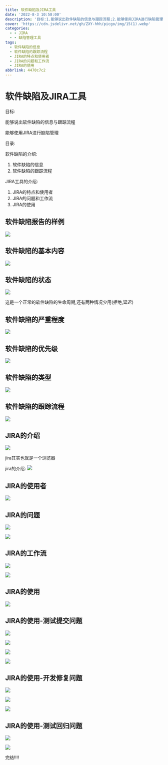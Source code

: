 ```yaml
---
title: 软件缺陷及JIRA工具
date: '2022-8-3 10:58:00'
description: '目标:1.能够说出软件缺陷的信息与跟踪流程;2.能够使用JIRA进行缺陷管理'
cover: 'https://cdn.jsdelivr.net/gh/ZXY-hhh/picgo/img/15(1).webp'
categories:
  - - JIRA
  - - 缺陷管理工具
tags:
  - 软件缺陷的信息
  - 软件缺陷的跟踪流程
  - JIRA的特点和使用者
  - JIRA的问题和工作流
  - JIRA的使用
abbrlink: 4470c7c2
---
```


# 软件缺陷及JIRA工具

目标:

能够说出软件缺陷的信息与跟踪流程

能够使用JIRA进行缺陷管理



目录:

软件缺陷的介绍:

1. 软件缺陷的信息
2. 软件缺陷的跟踪流程

JIRA工具的介绍:

1. JIRA的特点和使用者
2. JIRA的问题和工作流
3. JIRA的使用



## 软件缺陷报告的样例

![](https://cdn.jsdelivr.net/gh/ZXY-hhh/picgo/img/%E7%BC%BA%E9%99%B7%E6%8A%A5%E5%91%8A%E6%A0%B7%E4%BE%8B.png)

## 软件缺陷的基本内容

![](https://cdn.jsdelivr.net/gh/ZXY-hhh/picgo/img/%E8%BD%AF%E4%BB%B6%E7%BC%BA%E9%99%B7%E7%9A%84%E5%9F%BA%E6%9C%AC%E5%86%85%E5%AE%B9.png)

## 软件缺陷的状态

![](https://cdn.jsdelivr.net/gh/ZXY-hhh/picgo/img/%E8%BD%AF%E4%BB%B6%E7%BC%BA%E9%99%B7%E7%9A%84%E7%8A%B6%E6%80%81.png)

这是一个正常的软件缺陷的生命周期,还有两种情况少用(拒绝,延迟)

## 软件缺陷的严重程度

![](https://cdn.jsdelivr.net/gh/ZXY-hhh/picgo/img/%E8%BD%AF%E4%BB%B6%E7%BC%BA%E9%99%B7%E7%9A%84%E4%B8%A5%E9%87%8D%E7%A8%8B%E5%BA%A6.png)

## 软件缺陷的优先级

![](https://cdn.jsdelivr.net/gh/ZXY-hhh/picgo/img/%E8%BD%AF%E4%BB%B6%E7%BC%BA%E9%99%B7%E7%9A%84%E4%BC%98%E5%85%88%E7%BA%A7.png)

## 软件缺陷的类型

![](https://cdn.jsdelivr.net/gh/ZXY-hhh/picgo/img/%E8%BD%AF%E4%BB%B6%E7%BC%BA%E9%99%B7%E7%9A%84%E7%B1%BB%E5%9E%8B.png)

## 软件缺陷的跟踪流程

![](https://cdn.jsdelivr.net/gh/ZXY-hhh/picgo/img/%E8%BD%AF%E4%BB%B6%E7%BC%BA%E9%99%B7%E7%9A%84%E8%B7%9F%E8%B8%AA%E6%B5%81%E7%A8%8B.png)

## JIRA的介绍

![](https://cdn.jsdelivr.net/gh/ZXY-hhh/picgo/img/jira%E7%9A%84%E4%BB%8B%E7%BB%8D.png)

jira其实也就是一个浏览器

jira的介绍:
![](https://cdn.jsdelivr.net/gh/ZXY-hhh/picgo/img/jira%E7%9A%84%E4%BB%8B%E7%BB%8D1.png)

## JIRA的使用者

![](https://cdn.jsdelivr.net/gh/ZXY-hhh/picgo/img/jira%E7%9A%84%E4%BD%BF%E7%94%A8%E8%80%85.png)

## JIRA的问题

![](https://cdn.jsdelivr.net/gh/ZXY-hhh/picgo/img/jira%E7%9A%84%E9%97%AE%E9%A2%98.png)

![](https://cdn.jsdelivr.net/gh/ZXY-hhh/picgo/img/jira%E7%9A%84%E9%97%AE%E9%A2%981.png)

## JIRA的工作流

![](https://cdn.jsdelivr.net/gh/ZXY-hhh/picgo/img/jira%E7%9A%84%E5%B7%A5%E4%BD%9C%E6%B5%81.png)

![](https://cdn.jsdelivr.net/gh/ZXY-hhh/picgo/img/jira%E7%9A%84%E5%B7%A5%E4%BD%9C%E6%B5%811.png)

## JIRA的使用

![](https://cdn.jsdelivr.net/gh/ZXY-hhh/picgo/img/jira%E7%9A%84%E4%BD%BF%E7%94%A8.png)

## JIRA的使用-测试提交问题

![](https://cdn.jsdelivr.net/gh/ZXY-hhh/picgo/img/%E6%96%B0%E5%BB%BA%E9%97%AE%E9%A2%98.png)

![](https://cdn.jsdelivr.net/gh/ZXY-hhh/picgo/img/%E6%96%B0%E5%BB%BA%E9%97%AE%E9%A2%981.png)

![](https://cdn.jsdelivr.net/gh/ZXY-hhh/picgo/img/%E6%96%B0%E5%BB%BA%E9%97%AE%E9%A2%982.png)

![](https://cdn.jsdelivr.net/gh/ZXY-hhh/picgo/img/%E6%96%B0%E5%BB%BA%E9%97%AE%E9%A2%983.png)

## JIRA的使用-开发修复问题

![](https://cdn.jsdelivr.net/gh/ZXY-hhh/picgo/img/%E5%BC%80%E5%8F%91%E4%BF%AE%E5%A4%8D%E9%97%AE%E9%A2%98.png)

![](https://cdn.jsdelivr.net/gh/ZXY-hhh/picgo/img/%E5%BC%80%E5%8F%91%E4%BF%AE%E5%A4%8D%E9%97%AE%E9%A2%981.png)

![](https://cdn.jsdelivr.net/gh/ZXY-hhh/picgo/img/%E5%BC%80%E5%8F%91%E4%BF%AE%E5%A4%8D%E9%97%AE%E9%A2%982.png)

## JIRA的使用-测试回归问题

![](https://cdn.jsdelivr.net/gh/ZXY-hhh/picgo/img/%E6%B5%8B%E8%AF%95%E5%9B%9E%E5%BD%92%E9%97%AE%E9%A2%98.png)

![](https://cdn.jsdelivr.net/gh/ZXY-hhh/picgo/img/%E6%B5%8B%E8%AF%95%E5%9B%9E%E5%BD%92%E9%97%AE%E9%A2%981.png)

完结!!!!

